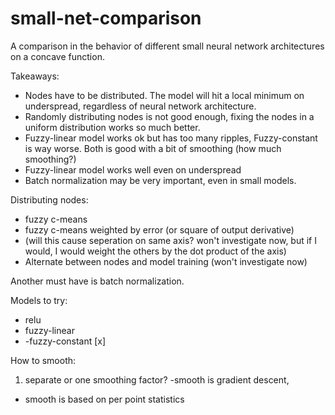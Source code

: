 # small-net-comparison
A comparison in the behavior of different small neural network architectures on a concave function.

Takeaways:

- Nodes have to be distributed. The model will hit a local minimum on underspread, regardless of neural network architecture.
- Randomly distributing nodes is not good enough, fixing the nodes in a uniform distribution works so much better.
- Fuzzy-linear model works ok but has too many ripples, Fuzzy-constant is way worse. Both is good with a bit of smoothing (how much smoothing?)
- Fuzzy-linear model works well even on underspread
- Batch normalization may be very important, even in small models.


Distributing nodes:
- fuzzy c-means
- fuzzy c-means weighted by error (or square of output derivative)
- (will this cause seperation on same axis? won't investigate now, but if I would, I would weight the others by the dot product of the axis)
- Alternate between nodes and model training (won't investigate now)

Another must have is batch normalization.

Models to try:
- relu
- fuzzy-linear
- -fuzzy-constant [x]

How to smooth:
1) separate or one smoothing factor?
-smooth is gradient descent,
- smooth is based on per point statistics

